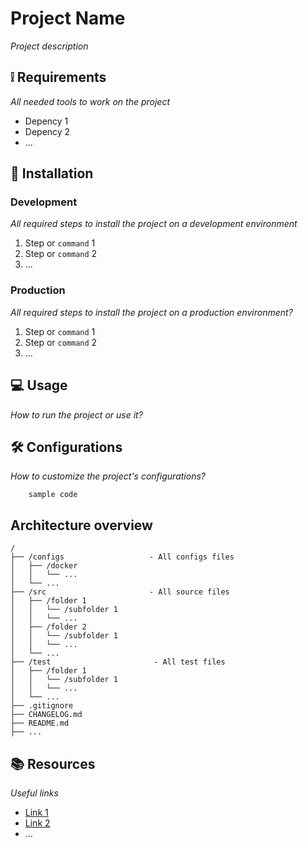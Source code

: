 # Project Name

*Project description*

## :grey_exclamation: Requirements

*All needed tools to work on the project*

* Depency 1
* Depency 2
* ...

## :checkered_flag: Installation

### Development

*All required steps to install the project on a development environment*
1. Step or `command` 1
2. Step or `command` 2
3. ...

### Production

*All required steps to install the project on a production environment?*
1. Step or `command` 1
2. Step or `command` 2
3. ...

## :computer: Usage

*How to run the project or use it?*

## :hammer_and_wrench: Configurations

*How to customize the project's configurations?*

```
    sample code
```

## Architecture overview

```
/
├── /configs                   - All configs files
│   ├── /docker
│   │   └── ...
│   └── ...
├── /src                       - All source files
│   ├── /folder 1
│   │   └── /subfolder 1
│   │   └── ...
│   ├── /folder 2
│   │   └── /subfolder 1
│   │   └── ...
│   └── ...
├── /test                       - All test files
│   ├── /folder 1
│   │   └── /subfolder 1
│   │   └── ...
│   └── ...
├── .gitignore
├── CHANGELOG.md
├── README.md
├── ...

```

## :books: Resources

*Useful links*

* [Link 1](https://github.com/axialys/projects-template/)
* [Link 2](https://github.com/axialys/projects-template/)
* ...
